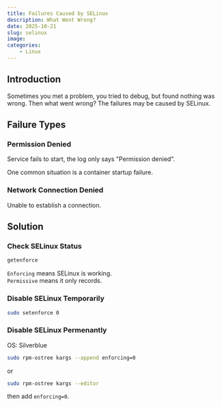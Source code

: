 ```yaml
---
title: Failures Caused by SELinux
description: What Went Wrong? 
date: 2025-10-21
slug: selinux
image: 
categories:
    - Linux
---
```


## Introduction
Sometimes you met a problem, you tried to debug, but found nothing was wrong. Then what went wrong? The failures may be caused by SELinux.  

## Failure Types
### Permission Denied
Service fails to start, the log only says "Permission denied".  

One common situation is a container startup failure.  

### Network Connection Denied
Unable to establish a connection.  

## Solution
### Check SELinux Status
```bash
getenforce
```

`Enforcing` means SELinux is working.  
`Permissive` means it only records.  

### Disable SELinux Temporarily
```bash
sudo setenforce 0
```

### Disable SELinux Permenantly
OS: Silverblue  

```bash
sudo rpm-ostree kargs --append enforcing=0
```
or  
```bash
sudo rpm-ostree kargs --editor
```
then add `enforcing=0`.  

